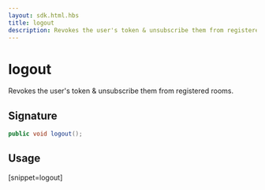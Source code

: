 ```yaml
---
layout: sdk.html.hbs
title: logout
description: Revokes the user's token & unsubscribe them from registered rooms.
---
```


# logout

Revokes the user's token & unsubscribe them from registered rooms.

## Signature

```csharp
public void logout();
```

## Usage

[snippet=logout]
